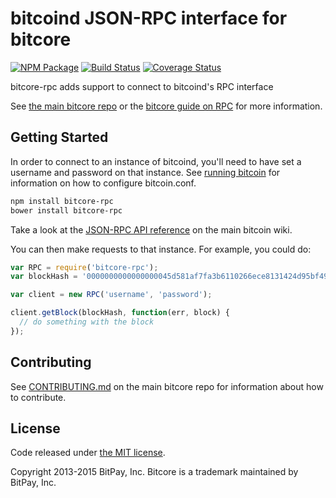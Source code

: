 bitcoind JSON-RPC interface for bitcore
=======

[![NPM Package](https://img.shields.io/npm/v/bitcore-rpc.svg?style=flat-square)](https://www.npmjs.org/package/bitcore-rpc)
[![Build Status](https://img.shields.io/travis/bitpay/bitcore-rpc.svg?branch=master&style=flat-square)](https://travis-ci.org/bitpay/bitcore-rpc)
[![Coverage Status](https://img.shields.io/coveralls/bitpay/bitcore-rpc.svg)](https://coveralls.io/r/bitpay/bitcore-rpc?branch=master)

bitcore-rpc adds support to connect to bitcoind's RPC interface

See [the main bitcore repo](https://github.com/bitpay/bitcore) or the [bitcore guide on RPC](http://bitcore.io/guide/jsonrpc.html) for more information.

## Getting Started

In order to connect to an instance of bitcoind, you'll need to have set a username and password on that instance. See [running bitcoin](https://en.bitcoin.it/wiki/Running_Bitcoin) for information on how to configure bitcoin.conf.

```sh
npm install bitcore-rpc
bower install bitcore-rpc
```

Take a look at the [JSON-RPC API reference](https://en.bitcoin.it/wiki/API_reference_%28JSON-RPC%29) on the main bitcoin wiki.

You can then make requests to that instance. For example, you could do: 
```javascript
var RPC = require('bitcore-rpc');
var blockHash = '0000000000000000045d581af7fa3b6110266ece8131424d95bf490af828be1c';

var client = new RPC('username', 'password');

client.getBlock(blockHash, function(err, block) {
  // do something with the block
});
```

## Contributing

See [CONTRIBUTING.md](https://github.com/bitpay/bitcore) on the main bitcore repo for information about how to contribute.

## License

Code released under [the MIT license](https://github.com/bitpay/bitcore/blob/master/LICENSE).

Copyright 2013-2015 BitPay, Inc. Bitcore is a trademark maintained by BitPay, Inc.
